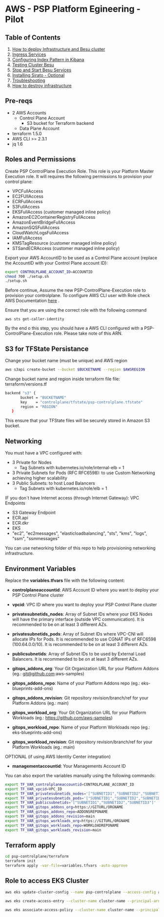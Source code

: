 # AWS - PSP Platform Egineering - Pilot

## Table of Contents

1. [How to deploy Infrastructure and Besu cluster](#how-to-deploy)
1. [Ingress Services](#ingress-services)
1. [Configuring Index Pattern in Kibana](#configuring-index-pattern-in-kibana)
1. [Testing Cluster Besu](#testing-cluster-besu)
1. [Stop and Start Besu Services](#stop-and-start-besu)
1. [Installing Sirato - Optional](#installing-sirato---optional)
1. [Troubleshooting](#troubleshooting)
1. [How to destroy infrastructure](#how-to-destroy)

## Pre-reqs
- 2 AWS Accounts
    - Control Plane Account
        - S3 bucket for Terraform backend
    - Data Plane Account
- terraform 1.5.0
- AWS CLI >= 2.3.1
- jq 1.6

## Roles and Permissions
Create PSP ControlPlane Execution Role. This role is your Platform Master Execution role. It will requires the following permissions to provision your control plane:

- VPCFullAccess
- EC2FUllAccess
- ECRFullAccess
- S3FullAccess
- EKSFullAccess (customer managed inline policy)
- AmazonEC2ContainerRegistryFullAccess
- AmazonEventBridgeFullAccess
- AmazonSQSFullAccess
- CloudWatchLogsFullAccess
- IAMFullAccess
- KMSTagResource (customer managed inline policy)
- STSandECRAccess (customer managed inline policy)

Export your AWS AccountID to be used as a Control Plane account (replace the AccountID with your Control Plane account ID):

```bash
export CONTROLPLANE_ACCOUNT_ID=ACCOUNTID
chmod 700 ./setup.sh
./setup.sh
```

Before continue, Assume the new PSP-ControlPlane-Execution role to provision your controlplane. To configure AWS CLI user with Role check AWS Documentation [here](https://docs.aws.amazon.com/cli/v1/userguide/cli-configure-role.html) .

Ensure that you are using the correct role with the following command
```
aws sts get-caller-identity
```

By the end o this step, you should have a AWS CLI configured with a PSP-ControlPlane-Execution role. Please take note of this ARN.


## S3 for TFState Persistance
Change your bucket name (must be unique) and AWS region
```bash
aws s3api create-bucket --bucket $BUCKETNAME --region $AWSREGION
```
Change bucket name and region inside terraform file 
file: terraform/versions.tf

```bash
backend "s3" {
       bucket = "BUCKETNAME"
       key    = "controlplane/tfstate/psp-controlplane.tfstate"
       region = "REGION"
   }
```

This ensure that your TFState files will be securely stored in Amazon S3 bucket.


## Networking
You must have a VPC configured with:
- 3 Private for Nodes
    - Tag Subnets with kubernetes.io/role/internal-elb = 1
- 3 Private Subnets for Pods (RFC RFC6598): to use Custom Networking achieving higher scalability
- 3 Public Subnets: to host Load Balancers
    - Tag Subnets with kubernetes.io/role/elb = 1

IF you don`t have Internet access (through Internet Gateway): VPC Endpoints
- S3 Gateway Endpoint
- ECR.api
- ECR.dkr
- EKS
- "ec2", "ec2messages", "elasticloadbalancing", "sts", "kms", "logs", "ssm", "ssmmessages"

You can use networking folder of this repo to help provisioning networking infrastructure.


## Environment Variables

Replace the **variables.tfvars** file with the following content:

- **controlplaneaccountid**: AWS Account ID where you want to deploy your PSP Control Plane cluster

- **vpcid**: VPC ID where you want to deploy your PSP Control Plane cluster

- **privatesubnetids_nodes**: Array of Subnet IDs where your EKS Nodes will have the primary interface (outside VPC communication). It is recommended to be on at least 3 different AZs.

- **privatesubnetids_pods**: Array of Subnet IDs where VPC-CNI will allocate IPs for Pods. It is recommended to use CGNAT IPs of RFC6598 (100.64.0.0/10). It is recommended to be on at least 3 different AZs.
- **publicsubnetids**: Array of Subnet IDs to be used by External Load Balancers. It is recommended to be on at least 3 different AZs.
- **gitops_addons_org**: Your Git Organization URL for your Platform Addons (eg.: git@github.com:aws-samples)
- **gitops_addons_repo**: Name of your Platform Addons repo (eg.: eks-blueprints-add-ons)
- **gitops_addons_revision**: Git repository revision/branch/ref for your Platform Addons (eg.: main)
- **gitops_workload_org**: Your Git Organization URL for your Platform Workloads (eg.: https://github.com/aws-samples)
- **gitops_workload_repo**: Name of your Platform Workloads repo (eg.: eks-blueprints-add-ons)
- **gitops_workload_revision**: Git repository revision/branch/ref for your Platform Workloads (eg.: main)

OPTIONAL (if using AWS Identity Center integration)
- **managementaccountid**: Your Managements Account ID

You can also export the variables manually using the following commands:
```bash
export TF_VAR_controlplaneaccountid=CONTROLPLANE_ACCOUNT_ID
export TF_VAR_vpcid=VPC_ID
export TF_VAR_privatesubnetids_nodes='["SUBNETID1","SUBNETID2","SUBNETID3"]'
export TF_VAR_privatesubnetids_pods='["SUBNETID1","SUBNETID2","SUBNETID3"]'
export TF_VAR_publicsubnetids='["SUBNETID1","SUBNETID2","SUBNETID3"]'
export TF_VAR_gitops_addons_org=https://GITURL/ORGNAME
export TF_VAR_gitops_addons_repo=ADDONSREPONAME
export TF_VAR_gitops_addons_revision=main
export TF_VAR_gitops_workloads_org=https://GITURL/ORGNAME
export TF_VAR_gitops_workloads_repo=WORKLOADREPONAME
export TF_VAR_gitops_workloads_revision=main
```

## Terraform apply
```bash
cd psp-controlplane/terraform 
terraform init
terraform apply -var-file=variables.tfvars -auto-approve 
```

## Role to access EKS Cluster
```bash
aws eks update-cluster-config --name psp-controlplane --access-config authenticationMode=API_AND_CONFIG_MAP
```

```bash
aws eks create-access-entry --cluster-name cluster-name --principal-arn arn:aws:iam::accountID:role/role-name --kubernetes-groups masters
```

```bash
aws eks associate-access-policy --cluster-name cluster-name --principal-arn arn:aws:iam::accountID:role/iam-principal-arn --policy-arn arn:aws:eks::aws:cluster-access-policy/AmazonEKSClusterAdminPolicy --access-scope type=cluster 
```


<!-- 3. Create Cluster Admin Role and Cluster Operator Role
    If you miss this configurations, start by Roles folder
    OPTIONAL: You can also use AWS Identity Center to create permission sets for Admin Role and Cluster Operator Role. Check SSO folder for examples. -->
<!-- ### Create Control Plane Role in the Control Plane Account with the following permission
GitHubAction-AssumeRoleWithAction
-EKS FullAdmin
-S3 Put,List
-ECR FullAdmin
-EC2 FullAdmin
-VPC FullAdmin


### Create Control Plane Role in the Control Plane Account with the following permission
GitHubAction-AssumeRoleWithAction
-EKS FullAdmin
-S3 Put,List
-ECR FullAdmin
-EC2 FullAdmin
-VPC FullAdmin -->


